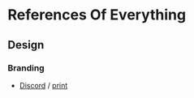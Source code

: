 # References Of Everything

## Design

### Branding

- [Discord](https://discordapp.com/branding) / [print](assets/discordapp.com-branding.png)
